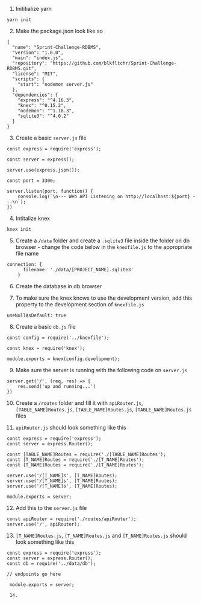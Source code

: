 1. Inititialize yarn

`
yarn init
`

2. Make the package.json look like so

```
{
  "name": "Sprint-Challenge-RDBMS",
  "version": "1.0.0",
  "main": "index.js",
  "repository": "https://github.com/blkfltchr/Sprint-Challenge-RDBMS.git",
  "license": "MIT",
  "scripts": {
    "start": "nodemon server.js"
  },
  "dependencies": {
    "express": "^4.16.3",
    "knex": "^0.15.2",
    "nodemon": "^1.18.3",
    "sqlite3": "^4.0.2"
  }
}

```

3. Create a basic `server.js` file

```
const express = require('express');

const server = express();

server.use(express.json());

const port = 3300;

server.listen(port, function() {
    console.log(`\n--- Web API Listening on http://localhost:${port} ---\n`);
})
```

4. Intitalize knex

`
knex init
`

5. Create a `/data` folder and create a `.sqlite3` file inside the folder on db browser - change the code below in the `knexfile.js` to the appropriate file name

```
connection: {
      filename: './data/[PROJECT_NAME].sqlite3'
    }
``` 

6. Create the database in db browser

7. To make sure the knex knows to use the development version, add this property to the development section of `knexfile.js`

```
useNullAsDefault: true
```

8. Create a basic `db.js` file

```
const config = require('../knexfile');

const knex = require('knex');

module.exports = knex(config.development);
```

9. Make sure the server is running with the following code on `server.js`

```
server.get('/', (req, res) => {
    res.send('up and running...')
})
```

10. Create a `/routes` folder and fill it with `apiRouter.js`, `[TABLE_NAME]Routes.js`, `[TABLE_NAME]Routes.js`, `[TABLE_NAME]Routes.js` files

11. `apiRouter.js` should look something like this

```
const express = require('express');
const server = express.Router();

const [TABLE_NAME]Routes = require('./[TABLE_NAME]Routes');
const [T_NAME]Routes = require('./[T_NAME]Routes');
const [T_NAME]Routes = require('./[T_NAME]Routes');

server.use('/[T_NAME]s', [T_NAME]Routes);
server.use('/[T_NAME]s', [T_NAME]Routes);
server.use('/[T_NAME]s', [T_NAME]Routes);

module.exports = server;
```

12. Add this to the `server.js` file

```
const apiRouter = require('./routes/apiRouter');
server.use('/', apiRouter);
```

13. `[T_NAME]Routes.js`, `[T_NAME]Routes.js` and `[T_NAME]Routes.js` should look something like this

```
const express = require('express');
const server = express.Router();
const db = require('../data/db');

// endpoints go here

 module.exports = server;

 14. 